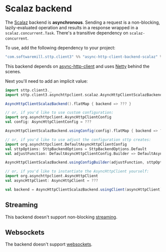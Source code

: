 # Scalaz backend

The [Scalaz](https://github.com/scalaz/scalaz) backend is **asynchronous**. Sending a request is a non-blocking, lazily-evaluated operation and results in a response wrapped in a `scalaz.concurrent.Task`. There's a transitive dependency on `scalaz-concurrent`.

To use, add the following dependency to your project:

```scala
"com.softwaremill.sttp.client3" %% "async-http-client-backend-scalaz" % "3.0.0"
```
           
This backend depends on [async-http-client](https://github.com/AsyncHttpClient/async-http-client) and uses [Netty](http://netty.io) behind the scenes.

Next you'll need to add an implicit value:

```scala
import sttp.client3._
import sttp.client3.asynchttpclient.scalaz.AsyncHttpClientScalazBackend

AsyncHttpClientScalazBackend().flatMap { backend => ??? }

// or, if you'd like to use custom configuration:
import org.asynchttpclient.AsyncHttpClientConfig
val config: AsyncHttpClientConfig = ???

AsyncHttpClientScalazBackend.usingConfig(config).flatMap { backend => ??? }

// or, if you'd like to use adjust the configuration sttp creates:
import org.asynchttpclient.DefaultAsyncHttpClientConfig
val sttpOptions: SttpBackendOptions = SttpBackendOptions.Default  
val adjustFunction: DefaultAsyncHttpClientConfig.Builder => DefaultAsyncHttpClientConfig.Builder = ???

AsyncHttpClientScalazBackend.usingConfigBuilder(adjustFunction, sttpOptions).flatMap { backend => ??? }

// or, if you'd like to instantiate the AsyncHttpClient yourself:
import org.asynchttpclient.AsyncHttpClient
val asyncHttpClient: AsyncHttpClient = ???

val backend = AsyncHttpClientScalazBackend.usingClient(asyncHttpClient)
```

## Streaming

This backend doesn't support non-blocking [streaming](../requests/streaming.md).

## Websockets

The backend doesn't support [websockets](../websockets.md).
